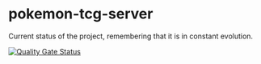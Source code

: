# pokemon-tcg-server

Current status of the project, remembering that it is in constant evolution.

[![Quality Gate Status](https://sonarcloud.io/api/project_badges/measure?project=douglas-dreer_pokemon-tcg-server&metric=alert_status)](https://sonarcloud.io/summary/new_code?id=douglas-dreer_pokemon-tcg-server)
